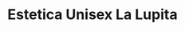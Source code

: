 ---
title: "Estetica Unisex La Lupita"
url: /macuspana-tabasco/estetica-unisex-la-lupita/
shop: cosméticos
---